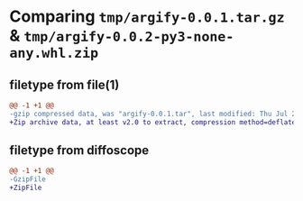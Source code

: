 # Comparing `tmp/argify-0.0.1.tar.gz` & `tmp/argify-0.0.2-py3-none-any.whl.zip`

## filetype from file(1)

```diff
@@ -1 +1 @@
-gzip compressed data, was "argify-0.0.1.tar", last modified: Thu Jul 20 22:00:57 2023, max compression
+Zip archive data, at least v2.0 to extract, compression method=deflate
```

## filetype from diffoscope

```diff
@@ -1 +1 @@
-GzipFile
+ZipFile
```

